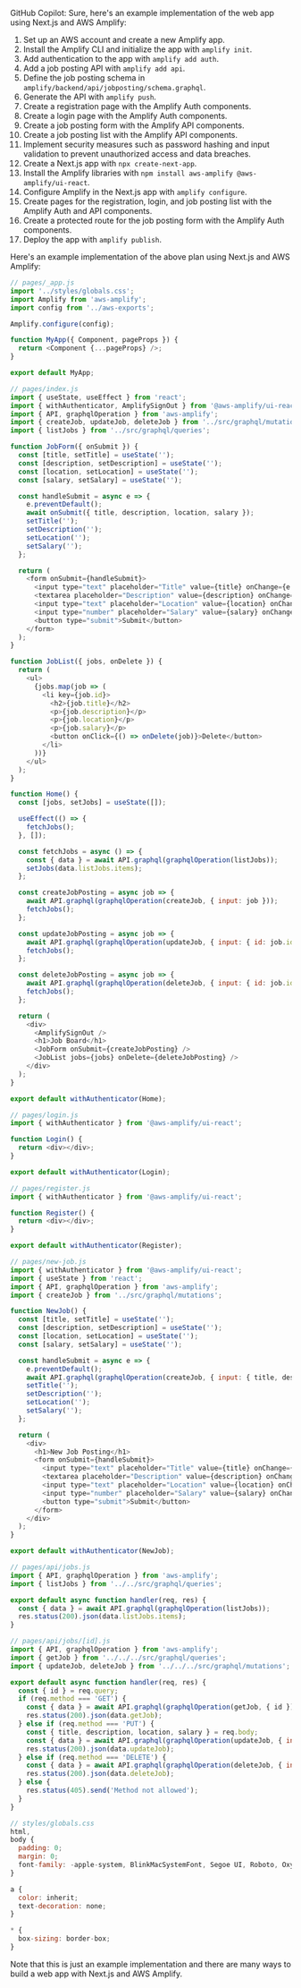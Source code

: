 GitHub Copilot: Sure, here's an example implementation of the web app using Next.js and AWS Amplify:

1. Set up an AWS account and create a new Amplify app.
2. Install the Amplify CLI and initialize the app with `amplify init`.
3. Add authentication to the app with `amplify add auth`.
4. Add a job posting API with `amplify add api`.
5. Define the job posting schema in `amplify/backend/api/jobposting/schema.graphql`.
6. Generate the API with `amplify push`.
7. Create a registration page with the Amplify Auth components.
8. Create a login page with the Amplify Auth components.
9. Create a job posting form with the Amplify API components.
10. Create a job posting list with the Amplify API components.
11. Implement security measures such as password hashing and input validation to prevent unauthorized access and data breaches.
12. Create a Next.js app with `npx create-next-app`.
13. Install the Amplify libraries with `npm install aws-amplify @aws-amplify/ui-react`.
14. Configure Amplify in the Next.js app with `amplify configure`.
15. Create pages for the registration, login, and job posting list with the Amplify Auth and API components.
16. Create a protected route for the job posting form with the Amplify Auth components.
17. Deploy the app with `amplify publish`.

Here's an example implementation of the above plan using Next.js and AWS Amplify:

```javascript
// pages/_app.js
import '../styles/globals.css';
import Amplify from 'aws-amplify';
import config from '../aws-exports';

Amplify.configure(config);

function MyApp({ Component, pageProps }) {
  return <Component {...pageProps} />;
}

export default MyApp;

// pages/index.js
import { useState, useEffect } from 'react';
import { withAuthenticator, AmplifySignOut } from '@aws-amplify/ui-react';
import { API, graphqlOperation } from 'aws-amplify';
import { createJob, updateJob, deleteJob } from '../src/graphql/mutations';
import { listJobs } from '../src/graphql/queries';

function JobForm({ onSubmit }) {
  const [title, setTitle] = useState('');
  const [description, setDescription] = useState('');
  const [location, setLocation] = useState('');
  const [salary, setSalary] = useState('');

  const handleSubmit = async e => {
    e.preventDefault();
    await onSubmit({ title, description, location, salary });
    setTitle('');
    setDescription('');
    setLocation('');
    setSalary('');
  };

  return (
    <form onSubmit={handleSubmit}>
      <input type="text" placeholder="Title" value={title} onChange={e => setTitle(e.target.value)} required />
      <textarea placeholder="Description" value={description} onChange={e => setDescription(e.target.value)} required />
      <input type="text" placeholder="Location" value={location} onChange={e => setLocation(e.target.value)} required />
      <input type="number" placeholder="Salary" value={salary} onChange={e => setSalary(e.target.value)} required />
      <button type="submit">Submit</button>
    </form>
  );
}

function JobList({ jobs, onDelete }) {
  return (
    <ul>
      {jobs.map(job => (
        <li key={job.id}>
          <h2>{job.title}</h2>
          <p>{job.description}</p>
          <p>{job.location}</p>
          <p>{job.salary}</p>
          <button onClick={() => onDelete(job)}>Delete</button>
        </li>
      ))}
    </ul>
  );
}

function Home() {
  const [jobs, setJobs] = useState([]);

  useEffect(() => {
    fetchJobs();
  }, []);

  const fetchJobs = async () => {
    const { data } = await API.graphql(graphqlOperation(listJobs));
    setJobs(data.listJobs.items);
  };

  const createJobPosting = async job => {
    await API.graphql(graphqlOperation(createJob, { input: job }));
    fetchJobs();
  };

  const updateJobPosting = async job => {
    await API.graphql(graphqlOperation(updateJob, { input: { id: job.id, ...job } }));
    fetchJobs();
  };

  const deleteJobPosting = async job => {
    await API.graphql(graphqlOperation(deleteJob, { input: { id: job.id } }));
    fetchJobs();
  };

  return (
    <div>
      <AmplifySignOut />
      <h1>Job Board</h1>
      <JobForm onSubmit={createJobPosting} />
      <JobList jobs={jobs} onDelete={deleteJobPosting} />
    </div>
  );
}

export default withAuthenticator(Home);

// pages/login.js
import { withAuthenticator } from '@aws-amplify/ui-react';

function Login() {
  return <div></div>;
}

export default withAuthenticator(Login);

// pages/register.js
import { withAuthenticator } from '@aws-amplify/ui-react';

function Register() {
  return <div></div>;
}

export default withAuthenticator(Register);

// pages/new-job.js
import { withAuthenticator } from '@aws-amplify/ui-react';
import { useState } from 'react';
import { API, graphqlOperation } from 'aws-amplify';
import { createJob } from '../src/graphql/mutations';

function NewJob() {
  const [title, setTitle] = useState('');
  const [description, setDescription] = useState('');
  const [location, setLocation] = useState('');
  const [salary, setSalary] = useState('');

  const handleSubmit = async e => {
    e.preventDefault();
    await API.graphql(graphqlOperation(createJob, { input: { title, description, location, salary } }));
    setTitle('');
    setDescription('');
    setLocation('');
    setSalary('');
  };

  return (
    <div>
      <h1>New Job Posting</h1>
      <form onSubmit={handleSubmit}>
        <input type="text" placeholder="Title" value={title} onChange={e => setTitle(e.target.value)} required />
        <textarea placeholder="Description" value={description} onChange={e => setDescription(e.target.value)} required />
        <input type="text" placeholder="Location" value={location} onChange={e => setLocation(e.target.value)} required />
        <input type="number" placeholder="Salary" value={salary} onChange={e => setSalary(e.target.value)} required />
        <button type="submit">Submit</button>
      </form>
    </div>
  );
}

export default withAuthenticator(NewJob);

// pages/api/jobs.js
import { API, graphqlOperation } from 'aws-amplify';
import { listJobs } from '../../src/graphql/queries';

export default async function handler(req, res) {
  const { data } = await API.graphql(graphqlOperation(listJobs));
  res.status(200).json(data.listJobs.items);
}

// pages/api/jobs/[id].js
import { API, graphqlOperation } from 'aws-amplify';
import { getJob } from '../../../src/graphql/queries';
import { updateJob, deleteJob } from '../../../src/graphql/mutations';

export default async function handler(req, res) {
  const { id } = req.query;
  if (req.method === 'GET') {
    const { data } = await API.graphql(graphqlOperation(getJob, { id }));
    res.status(200).json(data.getJob);
  } else if (req.method === 'PUT') {
    const { title, description, location, salary } = req.body;
    const { data } = await API.graphql(graphqlOperation(updateJob, { input: { id, title, description, location, salary } }));
    res.status(200).json(data.updateJob);
  } else if (req.method === 'DELETE') {
    const { data } = await API.graphql(graphqlOperation(deleteJob, { input: { id } }));
    res.status(200).json(data.deleteJob);
  } else {
    res.status(405).send('Method not allowed');
  }
}

// styles/globals.css
html,
body {
  padding: 0;
  margin: 0;
  font-family: -apple-system, BlinkMacSystemFont, Segoe UI, Roboto, Oxygen, Ubuntu, Cantarell, Fira Sans, Droid Sans, Helvetica Neue, sans-serif;
}

a {
  color: inherit;
  text-decoration: none;
}

* {
  box-sizing: border-box;
}
```

Note that this is just an example implementation and there are many ways to build a web app with Next.js and AWS Amplify.
